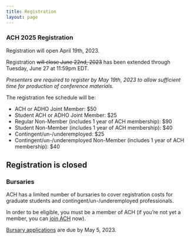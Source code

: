 ```yaml
---
title: Registration
layout: page
---
```

### ACH 2025 Registration

Registration will open April 19th, 2023.

Registration ~~will close June 22nd, 2023~~ has been extended through Tuesday, June 27 at 11:59pm EDT.

*Presenters are required to register by May 19th, 2023 to allow sufficient time for production of conference materials.*

The registration fee schedule will be:

* ACH or ADHO Joint Member: $50
* Student ACH or ADHO Joint Member: $25
* Regular Non-Member (includes 1 year of ACH membership): $90 
* Student Non-Member (includes 1 year of ACH membership): $40  
* Contingent/un-/underemployed: $25
* Contingent/un-/underemployed Non-Member (includes 1 year of ACH membership): $40

## Registration is closed

### Bursaries

ACH has a limited number of bursaries to cover registration costs for graduate students and contingent/un-/underemployed professionals. 

In order to be eligible, you must be a member of ACH (if you’re not yet a member, you can [join ACH](https://ach.org/membership/) now). 

[Bursary applications](https://tinyurl.com/ACH2025Bursaries) are due by May 5, 2023.
